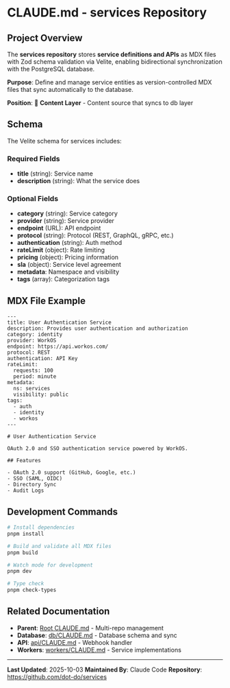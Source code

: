 # CLAUDE.md - services Repository

## Project Overview

The **services repository** stores **service definitions and APIs** as MDX files with Zod schema validation via Velite, enabling bidirectional synchronization with the PostgreSQL database.

**Purpose**: Define and manage service entities as version-controlled MDX files that sync automatically to the database.

**Position**: 📝 **Content Layer** - Content source that syncs to db layer

## Schema

The Velite schema for services includes:

### Required Fields
- **title** (string): Service name
- **description** (string): What the service does

### Optional Fields
- **category** (string): Service category
- **provider** (string): Service provider
- **endpoint** (URL): API endpoint
- **protocol** (string): Protocol (REST, GraphQL, gRPC, etc.)
- **authentication** (string): Auth method
- **rateLimit** (object): Rate limiting
- **pricing** (object): Pricing information
- **sla** (object): Service level agreement
- **metadata**: Namespace and visibility
- **tags** (array): Categorization tags

## MDX File Example

```mdx
---
title: User Authentication Service
description: Provides user authentication and authorization
category: identity
provider: WorkOS
endpoint: https://api.workos.com/
protocol: REST
authentication: API Key
rateLimit:
  requests: 100
  period: minute
metadata:
  ns: services
  visibility: public
tags:
  - auth
  - identity
  - workos
---

# User Authentication Service

OAuth 2.0 and SSO authentication service powered by WorkOS.

## Features

- OAuth 2.0 support (GitHub, Google, etc.)
- SSO (SAML, OIDC)
- Directory Sync
- Audit Logs
```

## Development Commands

```bash
# Install dependencies
pnpm install

# Build and validate all MDX files
pnpm build

# Watch mode for development
pnpm dev

# Type check
pnpm check-types
```

## Related Documentation

- **Parent**: [Root CLAUDE.md](../CLAUDE.md) - Multi-repo management
- **Database**: [db/CLAUDE.md](../db/CLAUDE.md) - Database schema and sync
- **API**: [api/CLAUDE.md](../api/CLAUDE.md) - Webhook handler
- **Workers**: [workers/CLAUDE.md](../workers/CLAUDE.md) - Service implementations

---

**Last Updated**: 2025-10-03
**Maintained By**: Claude Code
**Repository**: https://github.com/dot-do/services
